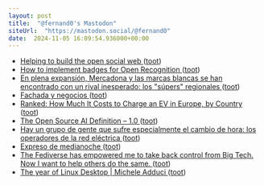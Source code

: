 ```yaml
---
layout: post
title:  "@fernand0's Mastodon"
siteUrl:  "https://mastodon.social/@fernand0"
date:  2024-11-05 16:09:54.936000+00:00
---
```

*  [Helping to build the open social web ](https://werd.io/2024/helping-to-build-the-open-social-we) ([toot](https://mastodon.social/@fernand0/113431215795670857))
*  [How to implement badges for Open Recognition ](https://dougbelshaw.com/blog/2024/10/23/how-to-implement-badges-for-open-recognition) ([toot](https://mastodon.social/@fernand0/113431005376243182))
*  [En plena expansión, Mercadona y las marcas blancas se han encontrado con un rival inesperado: los "súpers" regionales ](https://www.xataka.com/magnet/su-expansion-acelerada-mercadona-marcas-blancas-se-han-encontrado-rival-inesperado-super-regiona) ([toot](https://mastodon.social/@fernand0/113430319971191809))
*  [Fachada y negocios ](https://www.flickr.com/photos/fernand0/54080256299) ([toot](https://mastodon.social/@fernand0/113430092985464891))
*  [Ranked: How Much It Costs to Charge an EV in Europe, by Country  ](https://www.visualcapitalist.com/ranked-how-much-it-costs-to-charge-an-ev-in-europe-by-country/) ([toot](https://mastodon.social/@fernand0/113430062480092553))
*  [The Open Source AI Definition – 1.0  ](https://opensource.org/ai/open-source-ai-definition) ([toot](https://mastodon.social/@fernand0/113429815878838316))
*  [Hay un grupo de gente que sufre especialmente el cambio de hora: los operadores de la red eléctrica ](https://www.xataka.com/energia/hay-grupo-gente-que-sufre-especialmente-cambio-hora-operadores-red-electric) ([toot](https://mastodon.social/@fernand0/113429630806072541))
*  [Expreso de medianoche ](https://www.lavanguardia.com/politica/20241029/10058730/expreso-medianoche.htm) ([toot](https://mastodon.social/@fernand0/113428740994210738))
*  [The Fediverse has empowered me to take back control from Big Tech. Now I want to help others do the same. ](https://blog.elenarossini.com/the-fediverse-has-empowered-me-to-take-back-control-from-big-tech-now-i-want-to-help-others-do-the-same) ([toot](https://mastodon.social/@fernand0/113428040881008482))
*  [The year of Linux Desktop \| Michele Adduci ](https://madduci.netlify.app/posts/2024/the-year-of-linux-deskto) ([toot](https://mastodon.social/@fernand0/113426173111970530))
